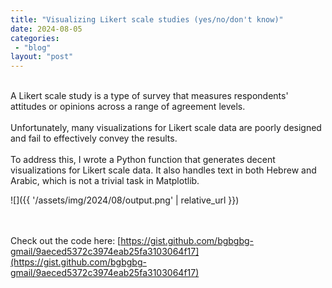 ```yaml
---
title: "Visualizing Likert scale studies (yes/no/don't know)"
date: 2024-08-05
categories: 
 - "blog"
layout: "post"
---
```


<br>A Likert scale study is a type of survey that measures respondents' attitudes or opinions across a range of agreement levels.<br><br>Unfortunately, many visualizations for Likert scale data are poorly designed and fail to effectively convey the results.<br><br>To address this, I wrote a Python function that generates decent visualizations for Likert scale data. It also handles text in both Hebrew and Arabic, which is not a trivial task in Matplotlib.

![]({{ '/assets/img/2024/08/output.png' | relative_url }})

<br><br>Check out the code here: [https://gist.github.com/bgbgbg-gmail/9aeced5372c3974eab25fa3103064f17](https://gist.github.com/bgbgbg-gmail/9aeced5372c3974eab25fa3103064f17)
